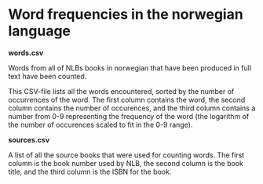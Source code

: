 # Word frequencies in the norwegian language

**words.csv**

Words from all of NLBs books in norwegian that have been produced in full text have been counted.

This CSV-file lists all the words encountered, sorted by the number of occurrences of the word.
The first column contains the word, the second column contains the number of occurences,
and the third column contains a number from 0-9 representing the frequency of the word
(the logarithm of the number of occurences scaled to fit in the 0-9 range).

**sources.csv**

A list of all the source books that were used for counting words. The first column
is the book number used by NLB, the second column is the book title, and the third
column is the ISBN for the book.
